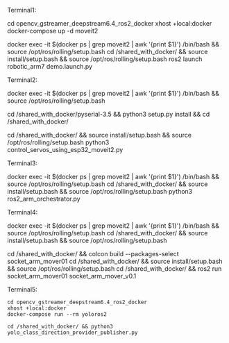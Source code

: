


Terminal1:
 
cd opencv_gstreamer_deepstream6.4_ros2_docker
xhost +local:docker
docker-compose up -d moveit2


docker exec -it $(docker ps | grep moveit2 | awk '{print $1}')   /bin/bash  && source /opt/ros/rolling/setup.bash
cd /shared_with_docker/  && source install/setup.bash && source /opt/ros/rolling/setup.bash
ros2 launch robotic_arm7 demo.launch.py




Terminal2:

docker exec -it $(docker ps | grep moveit2 | awk '{print $1}')   /bin/bash  && source /opt/ros/rolling/setup.bash

cd /shared_with_docker/pyserial-3.5  && python3 setup.py install && cd /shared_with_docker/

cd /shared_with_docker/  &&  source install/setup.bash && source /opt/ros/rolling/setup.bash
python3 control_servos_using_esp32_moveit2.py







Terminal3:

docker exec -it $(docker ps | grep moveit2 | awk '{print $1}')   /bin/bash  && source /opt/ros/rolling/setup.bash
cd /shared_with_docker/  &&  source install/setup.bash && source /opt/ros/rolling/setup.bash
python3 ros2_arm_orchestrator.py





Terminal4:

docker exec -it $(docker ps | grep moveit2 | awk '{print $1}')   /bin/bash  && source /opt/ros/rolling/setup.bash
cd /shared_with_docker/  &&  source install/setup.bash && source /opt/ros/rolling/setup.bash


cd /shared_with_docker/  && colcon build --packages-select socket_arm_mover01
cd /shared_with_docker/  &&  source install/setup.bash && source /opt/ros/rolling/setup.bash
cd /shared_with_docker/  && ros2 run socket_arm_mover01 socket_arm_mover_v0.1



Terminal5:

```
cd opencv_gstreamer_deepstream6.4_ros2_docker
xhost +local:docker
docker-compose run --rm yoloros2 

cd /shared_with_docker/ && python3 yolo_class_direction_provider_publisher.py

```
